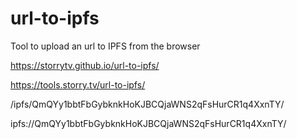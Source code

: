 # url-to-ipfs
Tool to upload an url to IPFS from the browser

https://storrytv.github.io/url-to-ipfs/

https://tools.storry.tv/url-to-ipfs/

/ipfs/QmQYy1bbtFbGybknkHoKJBCQjaWNS2qFsHurCR1q4XxnTY/

ipfs://QmQYy1bbtFbGybknkHoKJBCQjaWNS2qFsHurCR1q4XxnTY/
